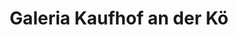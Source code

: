 ---
title: "Galeria Kaufhof an der Kö"
url: /duesseldorf/galeria-kaufhof-an-der-koe/
shop: Warenhaus
---